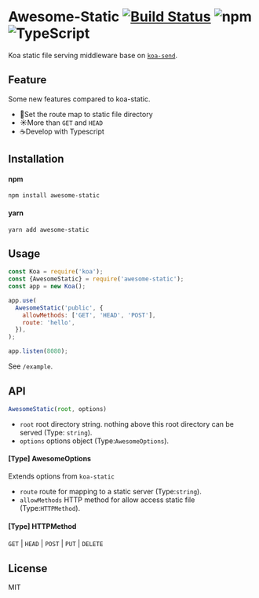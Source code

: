 # Awesome-Static [![Build Status](https://www.travis-ci.org/HaoDaWang/awesome-static.svg?branch=master)](https://www.travis-ci.org/HaoDaWang/awesome-static) ![npm](https://img.shields.io/badge/npm-v7.0.0-blue.svg) ![TypeScript](https://badges.frapsoft.com/typescript/awesome/typescript.png?v=101)




Koa static file serving middleware base on [`koa-send`](https://github.com/koajs/send).

## Feature

Some new features compared to koa-static.

- :monkey:Set the route map to static file directory
- :sunny:More than `GET` and `HEAD`
- :coffee:Develop with Typescript

## Installation

#### npm

```
npm install awesome-static
```

#### yarn

```
yarn add awesome-static
```

## Usage

```javascript
const Koa = require('koa');
const {AwesomeStatic} = require('awesome-static');
const app = new Koa();

app.use(
  AwesomeStatic('public', {
    allowMethods: ['GET', 'HEAD', 'POST'],
    route: 'hello',
  }),
);

app.listen(8080);
```

See `/example`.

## API

```javascript
AwesomeStatic(root, options)
```

- `root` root directory string. nothing above this root directory can be served (Type: `string`).
- `options` options object (Type:`AwesomeOptions`).

#### [Type] AwesomeOptions

Extends options from `koa-static`

- `route` route for mapping to a static server (Type:`string`).
- `allowMethods` HTTP method for allow access static file (Type:`HTTPMethod`).

#### [Type] HTTPMethod

`GET` | `HEAD` | `POST` | `PUT` | `DELETE`

## License

MIT
